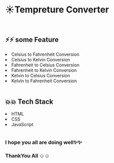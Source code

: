 <h1>☀Tempreture Converter</h1>
<br>
<h2>⚡⚡ some Feature </h2>
<li>Celsius to Fahrenheit Conversion</li>
<li>Celsius to Kelvin Conversion</li>
<li>Fahrenheit to Celsius Conversion</li>
<li>Fahrenheit to Kelvin Conversion</li>
<li>Kelvin to Celsius Conversion</li>
<li>Kelvin to Fahrenheit Conversion</li>
<br>
<h2>💥💥 Tech Stack</h2>
<li>HTML</li>
<li>CSS</li>
<li>JavaScript</li>
<br>
<h3>I hope you all are doing well✨✨ </h3>
<h3>ThankYou All ☺️☺️</h3>
